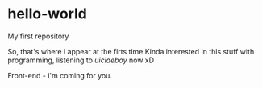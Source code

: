 # hello-world
My first repository

So, that's where i appear at the firts time
Kinda interested in this stuff with programming, listening to $uicideboy$ now xD

Front-end - i'm coming for you.
